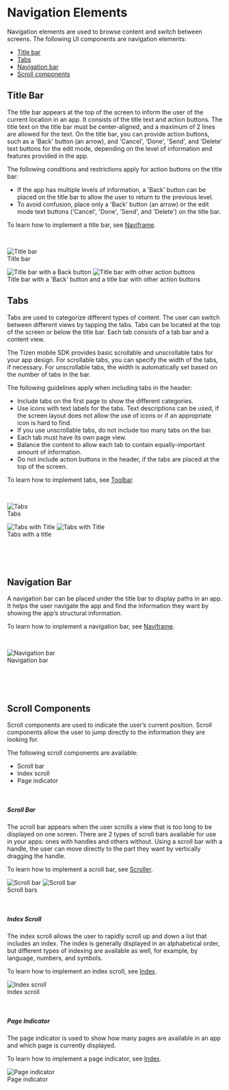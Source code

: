 # Navigation Elements



Navigation elements are used to browse content and switch between screens. The following UI components are navigation elements:

-   [Title bar](#title_)
-   [Tabs](#tabs_)
-   [Navigation bar](#navi_)
-   [Scroll components](#scroll_)

<a name="title_"></a>
## Title Bar

The title bar appears at the top of the screen to inform the user of the current location in an app. It consists of the title text and action buttons. The title text on the title bar must be center-aligned, and a maximum of 2 lines are allowed for the text. On the title bar, you can provide action buttons, such as a 'Back' button (an arrow), and 'Cancel', 'Done', 'Send', and 'Delete' text buttons for the edit mode, depending on the level of information and features provided in the app.

The following conditions and restrictions apply for action buttons on the title bar:

-   If the app has multiple levels of information, a 'Back' button can be placed on the title bar to allow the user to return to the previous level.
-   To avoid confusion, place only a 'Back' button (an arrow) or the edit mode text buttons ('Cancel', 'Done', 'Send', and 'Delete') on the title bar.

To learn how to implement a title bar, see [Naviframe](../../../guides/native/ui/efl/container-naviframe-n.md).

 


![Title bar](media/5.1.1_a-259x460.png)  
Title bar


![Title bar with a Back button ](media/5.1.1_b-260x39.png) ![Title bar with other action buttons](media/5.1.1_c-260x39.png)  
Title bar with a 'Back' button and a title bar with other action buttons


<a name="tabs_"></a>
## Tabs

Tabs are used to categorize different types of content. The user can switch between different views by tapping the tabs. Tabs can be located at the top of the screen or below the title bar. Each tab consists of a tab bar and a content view.

The Tizen mobile SDK provides basic scrollable and unscrollable tabs for your app design. For scrollable tabs, you can specify the width of the tabs, if necessary. For unscrollable tabs, the width is automatically set based on the number of tabs in the bar.

The following guidelines apply when including tabs in the header:

-   Include tabs on the first page to show the different categories.
-   Use icons with text labels for the tabs. Text descriptions can be used, if the screen layout does not allow the use of icons or if an appropriate icon is hard to find.
-   If you use unscrollable tabs, do not include too many tabs on the bar.
-   Each tab must have its own page view.
-   Balance the content to allow each tab to contain equally-important amount of information.
-   Do not include action buttons in the header, if the tabs are placed at the top of the screen.

To learn how to implement tabs, see [Toolbar](../../../guides/native/ui/efl/component-toolbar-mn.md).

 


![Tabs](media/5.1.2_a-260x39.png)  
Tabs


![Tabs with Title](media/tabs1-260x65.png) ![Tabs with Title](media/tabs2-260x65.png)  
Tabs with a title


 

 
<a name="navi_"></a>
## Navigation Bar

A navigation bar can be placed under the title bar to display paths in an app. It helps the user navigate the app and find the information they want by showing the app’s structural information.

To learn how to implement a navigation bar, see [Naviframe](../../../guides/native/ui/efl/container-naviframe-n.md).

 



![Navigation bar](media/tabs3-260x65.png)  
Navigation bar


 

 
<a name="scroll_"></a>
## Scroll Components

Scroll components are used to indicate the user’s current position. Scroll components allow the user to jump directly to the information they are looking for.

The following scroll components are available:

-   Scroll bar
-   Index scroll
-   Page indicator

 
<a name="scroll_bar"></a>
##### Scroll Bar

The scroll bar appears when the user scrolls a view that is too long to be displayed on one screen. There are 2 types of scroll bars available for use in your apps: ones with handles and others without. Using a scroll bar with a handle, the user can move directly to the part they want by vertically dragging the handle.

To learn how to implement a scroll bar, see [Scroller](../../../guides/native/ui/efl/container-scroller-n.md).



![Scroll bar](media/5.1.4_a-259x460.png) ![Scroll bar](media/5.1.4_b-259x460.png)  
Scroll bars



 
<a name="index_scroll"></a>
##### Index Scroll

The index scroll allows the user to rapidly scroll up and down a list that includes an index. The index is generally displayed in an alphabetical order, but different types of indexing are available as well, for example, by language, numbers, and symbols.

To learn how to implement an index scroll, see [Index](../../../guides/native/ui/efl/component-index-mn.md).



![Index scroll](media/5.1.4_c-259x460.png)  
Index scroll



 
<a name="page_indicator"></a>
##### Page Indicator

The page indicator is used to show how many pages are available in an app and which page is currently displayed.

To learn how to implement a page indicator, see [Index](../../../guides/native/ui/efl/component-index-mn.md).



![Page indicator](media/5.1.4_d-259x460.png)  
Page indicator
